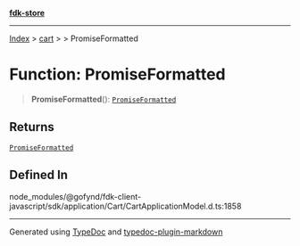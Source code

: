 [**fdk-store**](../../../README.md)
***

[Index](../../../API.md) > [cart](../../README.md) > [<internal>](../README.md) > PromiseFormatted

# Function: PromiseFormatted

> **PromiseFormatted**(): [`PromiseFormatted`](../type-aliases/type-alias.PromiseFormatted.md)

## Returns

[`PromiseFormatted`](../type-aliases/type-alias.PromiseFormatted.md)

## Defined In

node\_modules/@gofynd/fdk-client-javascript/sdk/application/Cart/CartApplicationModel.d.ts:1858

***
Generated using [TypeDoc](https://typedoc.org/) and [typedoc-plugin-markdown](https://www.npmjs.com/package/typedoc-plugin-markdown)
